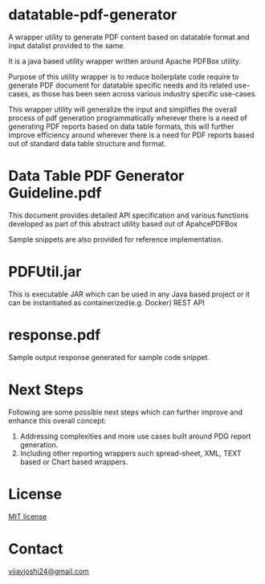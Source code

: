 # datatable-pdf-generator
A wrapper utility to generate PDF content based on datatable format and input datalist provided to the same.

It is a java based utility wrapper written around Apache PDFBox utility. 

Purpose of this utility wrapper is to reduce boilerplate code require to generate PDF document for datatable specific needs and its related use-cases, as those has been seen across various industry specific use-cases. 

This wrapper utility will generalize the input and simplifies the overall process of pdf generation programmatically wherever there is a need of generating PDF reports based on data table formats, this will further improve efficiency around wherever there is a need for PDF reports based out of standard data table structure and format.


# Data Table PDF Generator Guideline.pdf

This document provides detailed API specification and various functions developed as part of this abstract utility based out of ApahcePDFBox

Sample snippets are also provided for reference implementation.

# PDFUtil.jar

This is executable JAR which can be used in any Java based project or it can be instantiated as containerized(e.g. Docker) REST API

# response.pdf

Sample output response generated for sample code snippet.

# Next Steps

Following are some possible next steps which can further improve and enhance this overall concept:

1. Addressing complexities and more use cases built around PDG report generation.
2. Including other reporting wrappers such spread-sheet, XML, TEXT based or Chart based wrappers.


# License

[MIT license](https://opensource.org/licenses/MIT)

# Contact

vijayjoshi24@gmail.com